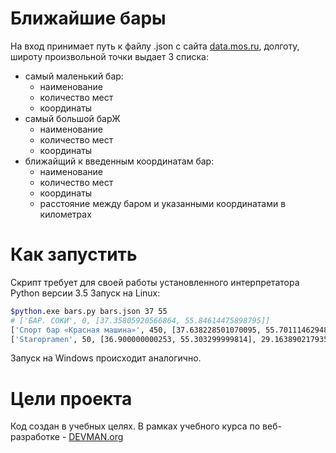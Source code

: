 # Ближайшие бары

На вход принимает путь к файлу .json с сайта [data.mos.ru](https://data.mos.ru/), долготу, широту произвольной точки
выдает 3 списка:
- самый маленький бар:
   * наименование
   * количество мест
   * координаты
- самый большой барЖ
   * наименование
   * количество мест
   * координаты
- ближайщий к введенным координатам бар:
   * наименование
   * количество мест
   * координаты
   * расстояние между баром и указанными координатами в километрах

# Как запустить

Скрипт требует для своей работы установленного интерпретатора Python версии 3.5
Запуск на Linux:

```bash
$python.exe bars.py bars.json 37 55
# ['БАР. СОКИ', 0, [37.35805920566864, 55.84614475898795]]
['Спорт бар «Красная машина»', 450, [37.638228501070095, 55.70111462948684]]
['Staropramen', 50, [36.900000000253, 55.303299999814], 29.1638902179351]
```

Запуск на Windows происходит аналогично.

# Цели проекта

Код создан в учебных целях. В рамках учебного курса по веб-разработке - [DEVMAN.org](https://devman.org)
